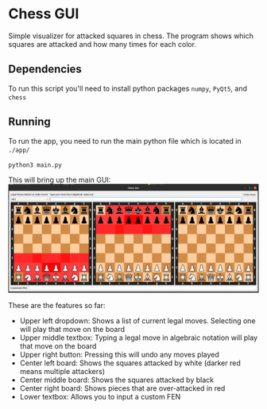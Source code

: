 # Chess GUI

Simple visualizer for attacked squares in chess. The program shows which squares are attacked and how many times
for each color.

## Dependencies
To run this script you'll need to install python packages `numpy`, `PyQt5`, and `chess`

## Running
To run the app, you need to run the main python file which is located in `./app/`
```commandline
python3 main.py
```

This will bring up the main GUI:
![example output](doc/main_gui.png)

These are the features so far:
 * Upper left dropdown: Shows a list of current legal moves. Selecting one will play that move on the board
 * Upper middle textbox: Typing a legal move in algebraic notation will play that move on the board
 * Upper right button: Pressing this will undo any moves played
 * Center left board: Shows the squares attacked by white (darker red means multiple attackers)
 * Center middle board: Shows the squares attacked by black
 * Center right board: Shows pieces that are over-attacked in red
 * Lower textbox: Allows you to input a custom FEN